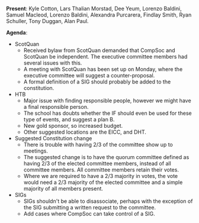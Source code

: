 ﻿---
date: 2019-11-21 5:30pm
---

**Present**:
Kyle Cotton, Lars Thalian Morstad, Dee Yeum, Lorenzo Baldini, Samuel Macleod, Lorenzo Baldini, Alexandra Purcarera, Findlay Smith, Ryan Schuller, Tony Duggan, Alan Paul.

**Agenda**:
* ScotQuan
	* Received bylaw from ScotQuan demanded that CompSoc and ScotQuan be independent. The executive committee members had several issues with this.
	* A meeting with ScotQuan has been set up on Monday, where the executive committee will suggest a counter-proposal.
	* A formal definition of a SIG should probably be added to the constitution.  
* HTB
	* Major issue with finding responsible people, however we might have a final responsible person. 
	* The school has doubts whether the IF should even be used for these type of events, and suggest a plan B.
	* New gold sponsor, so increased budget. 
	* Other suggested locations are the EICC, and DHT.
* Suggested Constitution change
	* There is trouble with having 2/3 of the committee show up to meetings.
	* The suggested change is to have the quorum committee defined as having 2/3 of the elected committee members, instead of all committee members. All committee members retain their votes. 
	* Where we are required to have a 2/3 majority in votes, the vote would need a 2/3 majority of the elected committee and a simple majority of all members present.
* SIGs
	* SIGs shouldn't be able to disassociate, perhaps with the exception of the SIG submitting a written request to the committee. 
	* Add cases where CompSoc can take control of a SIG.
